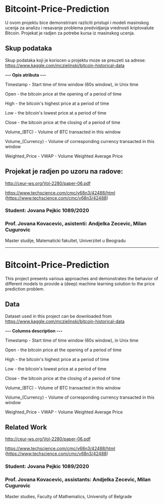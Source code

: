 # Bitcoint-Price-Prediction


U ovom projektu bice demonstrirani razliciti pristupi i modeli masinskog ucenja za analizu i resavanje problema predvidjanja vrednosti kriptovalute Bitcoin. Projekat je radjen za potrebe kursa iz masinskog ucenja.


## Skup podataka

Skup podataka koji je koriscen u projektu moze se preuzeti sa adrese: https://www.kaggle.com/mczielinski/bitcoin-historical-data


**--- Opis atributa ---**

Timestamp - Start time of time window (60s window), in Unix time

Open - the bitcoin price at the opening of a period of time

High - the bitcoin's highest price at a period of time

Low - the bitcoin's lowest price at a period of time

Close - the bitcoin price at the closing of a period of time

Volume_(BTC) - Volume of BTC transacted in this window

Volume_(Currency) - Volume of corresponding currency transacted in this window

Weighted_Price - VWAP - Volume Weighted Average Price


## Projekat je radjen po uzoru na radove:

http://ceur-ws.org/Vol-2280/paper-06.pdf

https://www.techscience.com/cmc/v68n3/42488/html (https://www.techscience.com/cmc/v68n3/42488)


### Student: **Jovana Pejkic 1089/2020**

### Prof. **Jovana Kovacevic**, asistenti: **Andjelka Zecevic**, **Milan Cugurovic**

Master studije, Matematicki fakultet, Univerzitet u Beogradu


------------------------------------------------------------


# Bitcoint-Price-Prediction


This project presents various approaches and demonstrates the behavior of different models to provide a (deep) machine learning solution to the price prediction problem.


## Data

Dataset used in this project can be downloaded from https://www.kaggle.com/mczielinski/bitcoin-historical-data


**--- Columns description ---**

Timestamp - Start time of time window (60s window), in Unix time

Open - the bitcoin price at the opening of a period of time

High - the bitcoin's highest price at a period of time

Low - the bitcoin's lowest price at a period of time

Close - the bitcoin price at the closing of a period of time

Volume_(BTC) - Volume of BTC transacted in this window

Volume_(Currency) - Volume of corresponding currency transacted in this window

Weighted_Price - VWAP - Volume Weighted Average Price


## Related Work

http://ceur-ws.org/Vol-2280/paper-06.pdf

https://www.techscience.com/cmc/v68n3/42488/html (https://www.techscience.com/cmc/v68n3/42488)


### Student: **Jovana Pejkic 1089/2020**

### Prof. **Jovana Kovacevic**, assistants: **Andjelka Zecevic**, **Milan Cugurovic**

Master studies, Faculty of Mathematics, University of Belgrade

